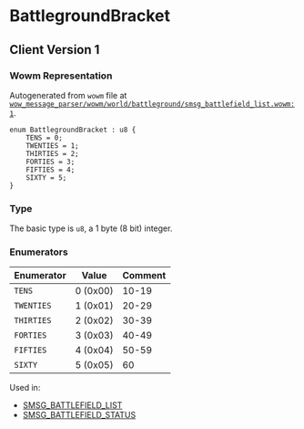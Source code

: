 # BattlegroundBracket

## Client Version 1

### Wowm Representation

Autogenerated from `wowm` file at [`wow_message_parser/wowm/world/battleground/smsg_battlefield_list.wowm:1`](https://github.com/gtker/wow_messages/tree/main/wow_message_parser/wowm/world/battleground/smsg_battlefield_list.wowm#L1).

```rust,ignore
enum BattlegroundBracket : u8 {
    TENS = 0;
    TWENTIES = 1;
    THIRTIES = 2;
    FORTIES = 3;
    FIFTIES = 4;
    SIXTY = 5;
}
```
### Type
The basic type is `u8`, a 1 byte (8 bit) integer.
### Enumerators
| Enumerator | Value  | Comment |
| --------- | -------- | ------- |
| `TENS` | 0 (0x00) | 10-19 |
| `TWENTIES` | 1 (0x01) | 20-29 |
| `THIRTIES` | 2 (0x02) | 30-39 |
| `FORTIES` | 3 (0x03) | 40-49 |
| `FIFTIES` | 4 (0x04) | 50-59 |
| `SIXTY` | 5 (0x05) | 60 |

Used in:
* [SMSG_BATTLEFIELD_LIST](smsg_battlefield_list.md)
* [SMSG_BATTLEFIELD_STATUS](smsg_battlefield_status.md)


